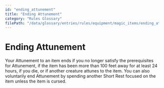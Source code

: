 ```yaml
---
id: "ending_attunement"
title: "Ending Attunement"
category: "Rules Glossary"
filePath: "/data/glossary/entries/rules/equipment/magic_items/ending_attunement.md"
---
```

# Ending Attunement
Your Attunement to an item ends if you no longer satisfy the prerequisites for Attunement, if the item has been more than 100 feet away for at least 24 hours, if you die, or if another creature attunes to the item. You can also voluntarily end Attunement by spending another Short Rest focused on the item unless the item is cursed.